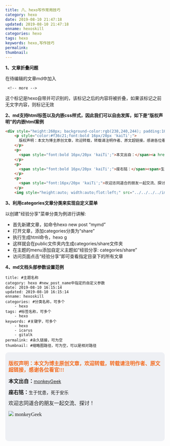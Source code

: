 ```yaml
---
title: 八、hexo写作常用技巧
category: hexo
date: 2019-08-10 21:47:18
updated: 2019-08-10 21:47:18
enname: hexoskill
categories: hexo
tags: hexo
keywords: hexo,写作技巧
permalink:
thumbnail:
---
```


**1、文章折叠问题**

在待编辑的文章md中加入

```
 <!-- more -->
```

这个标记是hexo自带并可识别的，该标记之后的内容将被折叠，如果该标记之前无文字内容，则标记无效

<!--more-->

**2、md支持html标签以及内嵌css样式，因此我们可以自由发挥，如下是“版权声明”的内嵌html案例**

```html
<div style="height:260px; background-color:rgb(238,240,244); padding:10px;border-radius:10px;">
    <p style="color:#f36c21;font:bold 16px/20px 'kaiTi';">
      版权声明：本文为博主原创文章，欢迎转载，转载请注明作者、原文超链接，感谢各位看官!!!
    </p>
    <p>
      <span style="font:bold 16px/20px 'kaiTi';">本文出自：</span><a href="https://monkeyGeek369.github.io">monkeyGeek</a>
    </p>
    <p>
      <span style="font:bold 16px/20px 'kaiTi';">座右铭：</span><span>生于忧患，死于安乐</span>
    </p>
    <p>
      <span style="font:16px/20px 'kaiTi';">欢迎志同道合的朋友一起交流、探讨！</span>
    </p>
    <img style="height:auto; width:auto;flot:left;" src="../../../../image/monkey64.png" /><span style="font:16px/20px 'kaiTi';flot:left;">   monkeyGeek</span>
```

**3、利用categories文章分类来实现自定义菜单**

以创建"经验分享"菜单分类为例进行讲解:

- 首先新建文章，如命令hexo new post “mymd”
- 打开文章，添加categories分类为“share”
- 执行生成html命令，hexo g
- 这样就会在public文件夹内生成categories/share文件夹
- 在主题的menu添加自定义主题如“经验分享: categories/share”
- 访问页面点击“经验分享”即可查看指定目录下的所有文章

**4、md文档头部参数设置范例**

```
title: #主题名称
category: hexo #new_post_name中指定的自定义参数
date: 2019-08-10 16:15:14
updated: 2019-08-10 16:15:14
enname: hexoskill
categories: #分类名称，可多个
    - hexo
tags: #标签名称，可多个
    - hexo
keywords: #关键字，可多个
    - hexo
    - icarus
    - gitalk
permalink: #永久链接，可为空
thumbnail: #缩略图路径，可为空，可以是相对路径
```







<script>
var _hmt = _hmt || [];
(function() {
  var hm = document.createElement("script");
  hm.src = "https://hm.baidu.com/hm.js?2f798e6b269c8a40f12bef25d7f1876d";
  var s = document.getElementsByTagName("script")[0]; 
  s.parentNode.insertBefore(hm, s);
})();
</script>

<div style="height:260px; background-color:rgb(238,240,244); padding:10px;border-radius:10px;">
    <p style="color:#f36c21;font:bold 16px/20px 'kaiTi';">
      版权声明：本文为博主原创文章，欢迎转载，转载请注明作者、原文超链接，感谢各位看官!!!
    </p>
    <p>
      <span style="font:bold 16px/20px 'kaiTi';">本文出自：</span><a href="https://monkeyGeek369.github.io">monkeyGeek</a> 
    </p>
    <p>
      <span style="font:bold 16px/20px 'kaiTi';">座右铭：</span><span>生于忧患，死于安乐</span> 
    </p>
    <p>
      <span style="font:16px/20px 'kaiTi';">欢迎志同道合的朋友一起交流、探讨！</span> 
    </p>
    <img style="height:auto; width:auto;flot:left;" src="../../../../image/monkey64.png" /><span style="font:16px/20px 'kaiTi';flot:left;">   monkeyGeek</span>


